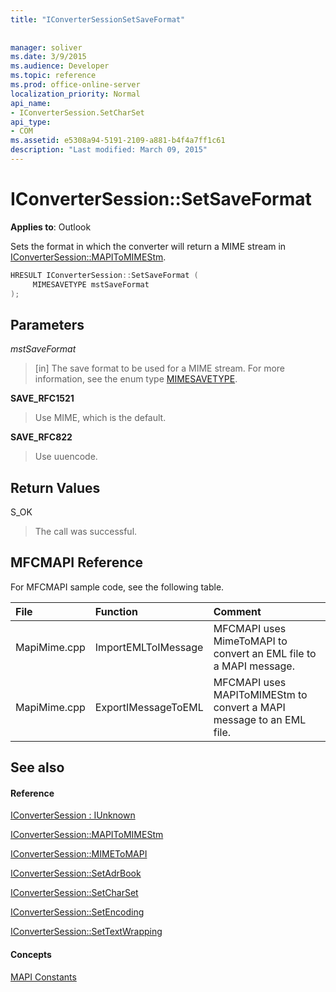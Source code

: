 ```yaml
---
title: "IConverterSessionSetSaveFormat"
 
 
manager: soliver
ms.date: 3/9/2015
ms.audience: Developer
ms.topic: reference
ms.prod: office-online-server
localization_priority: Normal
api_name:
- IConverterSession.SetCharSet
api_type:
- COM
ms.assetid: e5308a94-5191-2109-a881-b4f4a7ff1c61
description: "Last modified: March 09, 2015"
---
```


# IConverterSession::SetSaveFormat

  
  
**Applies to**: Outlook 
  
Sets the format in which the converter will return a MIME stream in [IConverterSession::MAPIToMIMEStm](iconvertersession-mapitomimestm.md).
  
```cpp
HRESULT IConverterSession::SetSaveFormat ( 
     MIMESAVETYPE mstSaveFormat 
);
```

## Parameters

 _mstSaveFormat_
  
> [in] The save format to be used for a MIME stream. For more information, see the enum type [MIMESAVETYPE](http://msdn.microsoft.com/en-us/library/ms715128%28VS.85%29.aspx).
    
 **SAVE_RFC1521**
  
> Use MIME, which is the default.
    
 **SAVE_RFC822**
  
> Use uuencode.
    
## Return Values

S_OK
  
> The call was successful.
    
## MFCMAPI Reference

For MFCMAPI sample code, see the following table.
  
|**File**|**Function**|**Comment**|
|:-----|:-----|:-----|
|MapiMime.cpp  <br/> |ImportEMLToIMessage  <br/> |MFCMAPI uses MimeToMAPI to convert an EML file to a MAPI message.  <br/> |
|MapiMime.cpp  <br/> |ExportIMessageToEML  <br/> |MFCMAPI uses MAPIToMIMEStm to convert a MAPI message to an EML file.  <br/> |
   
## See also

#### Reference

[IConverterSession : IUnknown](iconvertersessioniunknown.md)
  
[IConverterSession::MAPIToMIMEStm](iconvertersession-mapitomimestm.md)
  
[IConverterSession::MIMEToMAPI](iconvertersession-mimetomapi.md)
  
[IConverterSession::SetAdrBook](iconvertersession-setadrbook.md)
  
[IConverterSession::SetCharSet](iconvertersession-setcharset.md)
  
[IConverterSession::SetEncoding](iconvertersession-setencoding.md)
  
[IConverterSession::SetTextWrapping](iconvertersession-settextwrapping.md)
#### Concepts

[MAPI Constants](mapi-constants.md)

